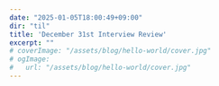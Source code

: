 ```yaml
---
date: "2025-01-05T18:00:49+09:00"
dir: "til"
title: 'December 31st Interview Review'
excerpt: ""
# coverImage: "/assets/blog/hello-world/cover.jpg"
# ogImage:
#   url: "/assets/blog/hello-world/cover.jpg"
---
```


<!--
hugo new --kind til til/title_you_want.md
-->
